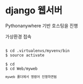 # django 웹서버

Pythonanywhere 기반 호스팅을 진행


가상환경 접속
<pre><code>
$ cd .virtualenvs/myvenv/bin
$ source activate

$ cd
$ cd Web/myweb
<code><pre>
myweb 폴더에서 명령어 진행하면됨
